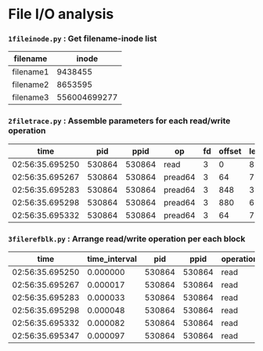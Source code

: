 <br>

# File I/O analysis
### `1fileinode.py` : Get filename-inode list
**filename** | **inode**
---- | ----
filename1 | 9438455
filename2 | 8653595
filename3 | 556004699277

### `2filetrace.py` : Assemble parameters for each read/write operation
**time** | **pid** | **ppid** | **op** | **fd** | **offset** | **length** | **inode**
---- | ---- | ---- | ---- | ---- | ---- | ---- | ---- 
02:56:35.695250 | 530864 | 530864 | read | 3 | 0 | 832 | 10487965
02:56:35.695267 | 530864 | 530864 | pread64 | 3 | 64 | 784 | 10487965
02:56:35.695283 | 530864 | 530864 | pread64 | 3 | 848 | 32 | 10487965
02:56:35.695298 | 530864 | 530864 | pread64 | 3 | 880 | 68 | 10487965
02:56:35.695332 | 530864 | 530864 | pread64 | 3 | 64 | 784 | 10487965

### `3filerefblk.py` : Arrange read/write operation per each block
**time** | **time_interval** | **pid** | **ppid** | **operation** | **blocknum** | **inode**
---- | ---- | ---- | ---- | ---- | ---- | ----
02:56:35.695250 | 0.000000 | 530864 | 530864 | read | 0 | 10487965
02:56:35.695267 | 0.000017 | 530864 | 530864 | read | 0 | 10487965
02:56:35.695283 | 0.000033 | 530864 | 530864 | read | 0 | 10487965
02:56:35.695298 | 0.000048 | 530864 | 530864 | read | 0 | 10487965
02:56:35.695332 | 0.000082 | 530864 | 530864 | read | 0 | 10487965
02:56:35.695347 | 0.000097 | 530864 | 530864 | read | 0 | 10487965